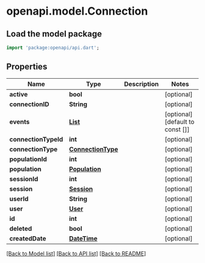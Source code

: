 # openapi.model.Connection

## Load the model package
```dart
import 'package:openapi/api.dart';
```

## Properties
Name | Type | Description | Notes
------------ | ------------- | ------------- | -------------
**active** | **bool** |  | [optional] 
**connectionID** | **String** |  | [optional] 
**events** | [**List<ConnectionEvent>**](ConnectionEvent.md) |  | [optional] [default to const []]
**connectionTypeId** | **int** |  | [optional] 
**connectionType** | [**ConnectionType**](ConnectionType.md) |  | [optional] 
**populationId** | **int** |  | [optional] 
**population** | [**Population**](Population.md) |  | [optional] 
**sessionId** | **int** |  | [optional] 
**session** | [**Session**](Session.md) |  | [optional] 
**userId** | **String** |  | [optional] 
**user** | [**User**](User.md) |  | [optional] 
**id** | **int** |  | [optional] 
**deleted** | **bool** |  | [optional] 
**createdDate** | [**DateTime**](DateTime.md) |  | [optional] 

[[Back to Model list]](../README.md#documentation-for-models) [[Back to API list]](../README.md#documentation-for-api-endpoints) [[Back to README]](../README.md)


